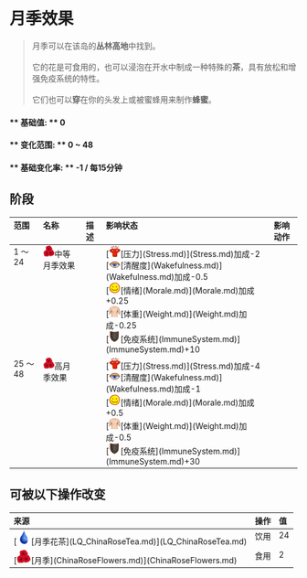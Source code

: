 # 月季效果  
> 月季可以在该岛的<b>丛林高地</b>中找到。<br><br>它的花是可食用的，也可以浸泡在开水中制成一种特殊的<b>茶</b>，具有放松和增强免疫系统的特性。<br><br>它们也可以<b>穿</b>在你的头发上或被蜜蜂用来制作<b>蜂蜜</b>。<br>  
  
#### ** 基础值: ** 0   
#### ** 变化范围: ** 0 ~ 48  
#### ** 基础变化率: ** -1 / 每15分钟   
## 阶段  
<table class="table table-bordered" data-toggle="table" ><thead><tr ><th  style="text-align:left;vertical-align:top;"  >范围</th><th  style="text-align:left;vertical-align:top;"  >名称</th><th  style="text-align:left;vertical-align:top;"  data-sortable="true"  >描述</th><th  style="text-align:left;vertical-align:top;"  >影响状态</th><th  style="text-align:left;vertical-align:top;"  data-sortable="true"  >影响动作</th></tr></thead><tr ><td  style="text-align:left;vertical-align:top;"  >1 ～ 24</td><td  style="text-align:left;vertical-align:top;"  ><div style="width:20px;display:inline-block;text-align:center"><img decoding="async" src="../wiki/Sprite/ChinaRoseEffect.png" href="a.md" style="max-width:20px;max-height:20px;"></div>中等月季效果</td><td  style="text-align:left;vertical-align:top;"  ></td><td  style="text-align:left;vertical-align:top;"  >[<div style="width:20px;display:inline-block;text-align:center"><img decoding="async" src="../wiki/Sprite/Stress.png" href="a.md" style="max-width:20px;max-height:20px;"></div>[压力](Stress.md)](Stress.md)加成-2<br>[<div style="width:20px;display:inline-block;text-align:center"><img decoding="async" src="../wiki/Sprite/Sleepy.png" href="a.md" style="max-width:20px;max-height:20px;"></div>[清醒度](Wakefulness.md)](Wakefulness.md)加成-0.5<br>[<div style="width:20px;display:inline-block;text-align:center"><img decoding="async" src="../wiki/Sprite/Content.png" href="a.md" style="max-width:20px;max-height:20px;"></div>[情绪](Morale.md)](Morale.md)加成+0.25<br>[<div style="width:20px;display:inline-block;text-align:center"><img decoding="async" src="../wiki/Sprite/WeightNormal.png" href="a.md" style="max-width:20px;max-height:20px;"></div>[体重](Weight.md)](Weight.md)加成-0.25<br>[<div style="width:20px;display:inline-block;text-align:center"><img decoding="async" src="../wiki/Sprite/Durability.png" href="a.md" style="max-width:20px;max-height:20px;"></div>[免疫系统](ImmuneSystem.md)](ImmuneSystem.md)+10</td><td  style="text-align:left;vertical-align:top;"  ></td></tr><tr ><td  style="text-align:left;vertical-align:top;"  >25 ～ 48</td><td  style="text-align:left;vertical-align:top;"  ><div style="width:20px;display:inline-block;text-align:center"><img decoding="async" src="../wiki/Sprite/ChinaRoseEffect.png" href="a.md" style="max-width:20px;max-height:20px;"></div>高月季效果</td><td  style="text-align:left;vertical-align:top;"  ></td><td  style="text-align:left;vertical-align:top;"  >[<div style="width:20px;display:inline-block;text-align:center"><img decoding="async" src="../wiki/Sprite/Stress.png" href="a.md" style="max-width:20px;max-height:20px;"></div>[压力](Stress.md)](Stress.md)加成-4<br>[<div style="width:20px;display:inline-block;text-align:center"><img decoding="async" src="../wiki/Sprite/Sleepy.png" href="a.md" style="max-width:20px;max-height:20px;"></div>[清醒度](Wakefulness.md)](Wakefulness.md)加成-1<br>[<div style="width:20px;display:inline-block;text-align:center"><img decoding="async" src="../wiki/Sprite/Content.png" href="a.md" style="max-width:20px;max-height:20px;"></div>[情绪](Morale.md)](Morale.md)加成+0.5<br>[<div style="width:20px;display:inline-block;text-align:center"><img decoding="async" src="../wiki/Sprite/WeightNormal.png" href="a.md" style="max-width:20px;max-height:20px;"></div>[体重](Weight.md)](Weight.md)加成-0.5<br>[<div style="width:20px;display:inline-block;text-align:center"><img decoding="async" src="../wiki/Sprite/Durability.png" href="a.md" style="max-width:20px;max-height:20px;"></div>[免疫系统](ImmuneSystem.md)](ImmuneSystem.md)+30</td><td  style="text-align:left;vertical-align:top;"  ></td></tr></tbody></table>  
  
## 可被以下操作改变  
<table class="table table-bordered" data-toggle="table" ><thead><tr ><th  style="text-align:left;vertical-align:top;"  >来源</th><th  style="text-align:left;vertical-align:top;"  >操作</th><th  style="text-align:left;vertical-align:top;"  data-sortable="true"  >值</th></tr></thead><tr ><td  style="text-align:left;vertical-align:top;"  >[<div style="width:25px;display:inline-block;text-align:center"><img decoding="async" src="../wiki/Sprite/Thirst.png" href="a.md" style="max-width:25px;max-height:25px;"></div>[月季花茶](LQ_ChinaRoseTea.md)](LQ_ChinaRoseTea.md)</td><td  style="text-align:left;vertical-align:top;"  >饮用</td><td  style="text-align:left;vertical-align:top;"  >24</td></tr><tr ><td  style="text-align:left;vertical-align:top;"  >[<div style="width:25px;display:inline-block;text-align:center"><img decoding="async" src="../wiki/Sprite/ChinaRose.png" href="a.md" style="max-width:25px;max-height:25px;"></div>[月季](ChinaRoseFlowers.md)](ChinaRoseFlowers.md)</td><td  style="text-align:left;vertical-align:top;"  >食用</td><td  style="text-align:left;vertical-align:top;"  >2</td></tr></tbody></table>  
  


<script>document.title="月季效果 - 卡牌生存百科 Card Survival Wiki";</script>